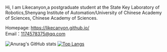 

Hi, I am Likecanyon,a postgraduate student at the State Key Laboratory of Robotics,Shenyang Institute of Automation/University of Chinese Academy of Sciences, Chinese Academy of Sciences.

Homepage:
https://likecanyon.github.io/  
Email：1174578375@qq.com




![Anurag's GitHub stats](https://github-readme-stats.vercel.app/api?username=likecanyon&show_icons=true&theme=synthwave)  [![Top Langs](https://github-readme-stats.vercel.app/api/top-langs/?username=likecanyon&layout=compact)](https://github.com/anuraghazra/github-readme-stats)
